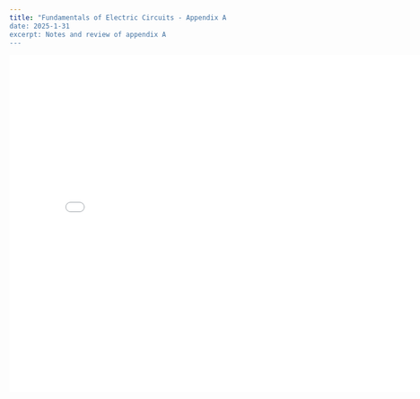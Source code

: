 ```yaml
---
title: "Fundamentals of Electric Circuits - Appendix A
date: 2025-1-31
excerpt: Notes and review of appendix A
---
```


<embed src="/res/books/fundamentals-of-electric-circuits/appendixA.pdf" width="800" height="600" type="application/pdf">
